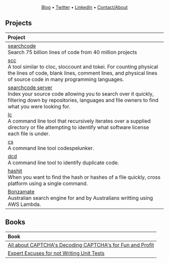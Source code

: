 <p align="center"><a href="https://boyter.org/">Blog</a> • <a href="https://twitter.com/boyter">Twitter</a> • <a href="https://www.linkedin.com/in/ben-boyter-055a2119/">LinkedIn</a> • <a href="https://boyter.org/about/">Contact/About</a></p>

<!--
**boyter/boyter** is a ✨ _special_ ✨ repository because its `README.md` (this file) appears on your GitHub profile.

Here are some ideas to get you started:

- 🔭 I’m currently working on ...
- 🌱 I’m currently learning ...
- 👯 I’m looking to collaborate on ...
- 🤔 I’m looking for help with ...
- 💬 Ask me about ...
- 📫 How to reach me: ...
- 😄 Pronouns: ...
- ⚡ Fun fact: ...
-->

## Projects

| Project |
|:------- |
| [searchcode](https://searchcode.com) <br/> Search 75 billion lines of code from 40 million projects |
| [scc](https://github.com/boyter/scc/) <br/> A tool similar to cloc, sloccount and tokei. For counting physical the lines of code, blank lines, comment lines, and physical lines of source code in many programming languages. |
| [searchcode server](https://searchcodeserver.com/) <br/> Index your source code allowing you to search over it quickly, filtering down by repositories, languages and file owners to find what you were looking for. |
| [lc](https://github.com/boyter/lc) <br/> A command line tool that recursively iterates over a supplied directory or file attempting to identify what software license each file is under. |
| [cs](https://github.com/boyter/cs) <br/> A command line tool codespelunker. |
| [dcd](https://github.com/boyter/dcd) <br/> A command line tool to identify duplicate code. |
| [hashit](https://github.com/boyter/hashit) <br/> When you want to find the hash or hashes of a file quickly, cross platform using a single command. |
| [Bonzamate](https://bonzamate.com.au/) <br /> Australian search engine for and by Australians writting using AWS Lambda. |

## Books

| Book |
|:---- |
| [All about CAPTCHA's Decoding CAPTCHA's for Fun and Profit](https://leanpub.com/decodingcaptchas/) |
| [Expert Excuses for not Writing Unit Tests](https://leanpub.com/expertexcusesfornotwritingunittests) |

